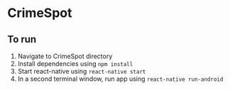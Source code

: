 # CrimeSpot

## To run

1. Navigate to CrimeSpot directory
2. Install dependencies using `npm install`
3. Start react-native using `react-native start`
6. In a second terminal window, run app using `react-native run-android`
